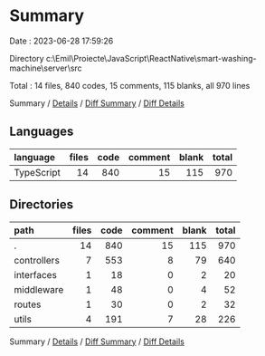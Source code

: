 # Summary

Date : 2023-06-28 17:59:26

Directory c:\\Emil\\Proiecte\\JavaScript\\ReactNative\\smart-washing-machine\\server\\src

Total : 14 files,  840 codes, 15 comments, 115 blanks, all 970 lines

Summary / [Details](details.md) / [Diff Summary](diff.md) / [Diff Details](diff-details.md)

## Languages
| language | files | code | comment | blank | total |
| :--- | ---: | ---: | ---: | ---: | ---: |
| TypeScript | 14 | 840 | 15 | 115 | 970 |

## Directories
| path | files | code | comment | blank | total |
| :--- | ---: | ---: | ---: | ---: | ---: |
| . | 14 | 840 | 15 | 115 | 970 |
| controllers | 7 | 553 | 8 | 79 | 640 |
| interfaces | 1 | 18 | 0 | 2 | 20 |
| middleware | 1 | 48 | 0 | 4 | 52 |
| routes | 1 | 30 | 0 | 2 | 32 |
| utils | 4 | 191 | 7 | 28 | 226 |

Summary / [Details](details.md) / [Diff Summary](diff.md) / [Diff Details](diff-details.md)